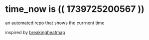 # time_now is (( 1739725200567 ))

an automated repo that shows the currnent time

inspired by [breakingheatmap](https://github.com/breakingheatmap/breakingheatmap)